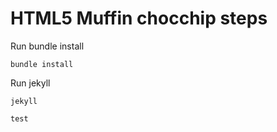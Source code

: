 HTML5 Muffin chocchip steps
============================

Run bundle install

	bundle install

Run jekyll

	jekyll

    test
